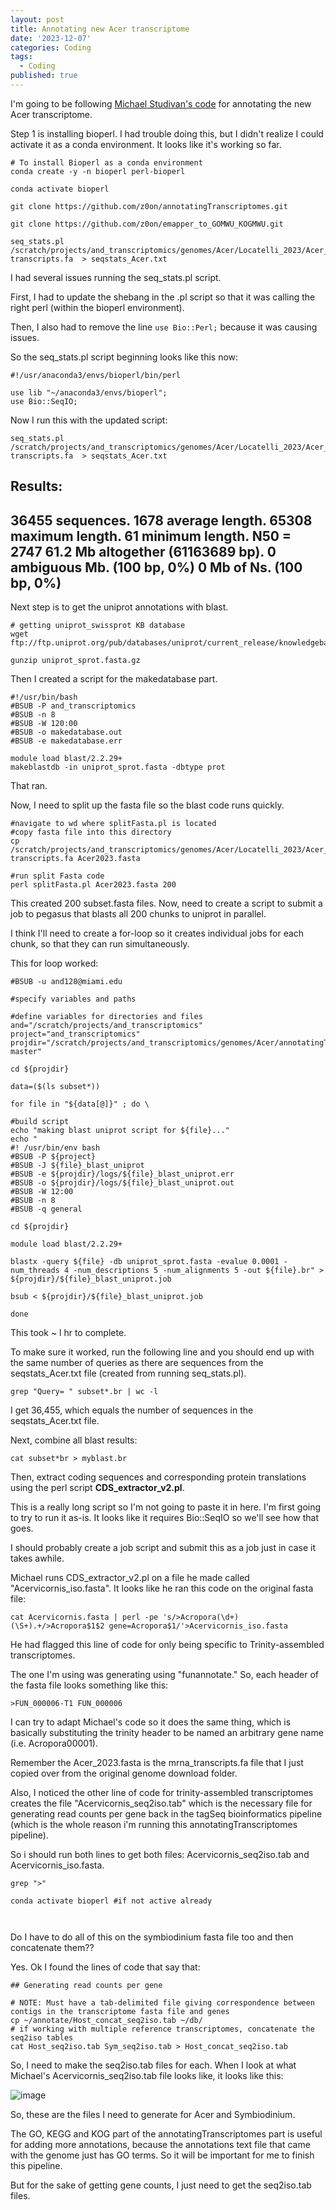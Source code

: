 ```yaml
---
layout: post
title: Annotating new Acer transcriptome
date: '2023-12-07'
categories: Coding
tags:
  - Coding
published: true
---
```


I'm going to be following [Michael Studivan's code](https://github.com/mstudiva/Acropora-cervicornis-annotated-transcriptome/blob/main/tagSeq_TranscriptomeAnnotation_README.txt) for annotating the new Acer transcriptome. 

Step 1 is installing bioperl. I had trouble doing this, but I didn't realize I could activate it as a conda environment. It looks like it's working so far.

```{bash}
# To install Bioperl as a conda environment
conda create -y -n bioperl perl-bioperl

conda activate bioperl

git clone https://github.com/z0on/annotatingTranscriptomes.git

git clone https://github.com/z0on/emapper_to_GOMWU_KOGMWU.git

seq_stats.pl /scratch/projects/and_transcriptomics/genomes/Acer/Locatelli_2023/Acer_Genome/Acropora_cervicornis.mrna-transcripts.fa  > seqstats_Acer.txt

```

I had several issues running the seq_stats.pl script.

First, I had to update the shebang in the .pl script so that it was calling the right perl (within the bioperl environment).

Then, I also had to remove the line `use Bio::Perl;` because it was causing issues.

So the seq_stats.pl script beginning looks like this now:

```{perl}
#!/usr/anaconda3/envs/bioperl/bin/perl

use lib "~/anaconda3/envs/bioperl";
use Bio::SeqIO;
```

Now I run this with the updated script:

```{bash}
seq_stats.pl /scratch/projects/and_transcriptomics/genomes/Acer/Locatelli_2023/Acer_Genome/Acropora_cervicornis.mrna-transcripts.fa  > seqstats_Acer.txt
```
Results: 
-------------------------
36455 sequences.
1678 average length.
65308 maximum length.
61 minimum length.
N50 = 2747
61.2 Mb altogether (61163689 bp).
0 ambiguous Mb. (100 bp, 0%)
0 Mb of Ns. (100 bp, 0%)
-------------------------


Next step is to get the uniprot annotations with blast.

```{bash}
# getting uniprot_swissprot KB database
wget ftp://ftp.uniprot.org/pub/databases/uniprot/current_release/knowledgebase/complete/uniprot_sprot.fasta.gz

gunzip uniprot_sprot.fasta.gz
```

Then I created a script for the makedatabase part.

```{bash}
#!/usr/bin/bash
#BSUB -P and_transcriptomics
#BSUB -n 8
#BSUB -W 120:00
#BSUB -o makedatabase.out
#BSUB -e makedatabase.err

module load blast/2.2.29+
makeblastdb -in uniprot_sprot.fasta -dbtype prot
```


That ran. 

Now, I need to split up the fasta file so the blast code runs quickly.

```{bash}
#navigate to wd where splitFasta.pl is located 
#copy fasta file into this directory
cp /scratch/projects/and_transcriptomics/genomes/Acer/Locatelli_2023/Acer_Genome/Acropora_cervicornis.mrna-transcripts.fa Acer2023.fasta

#run split Fasta code
perl splitFasta.pl Acer2023.fasta 200
```

This created 200 subset.fasta files. Now, need to create a script to submit a job to pegasus that blasts all 200 chunks to uniprot in parallel.

I think I'll need to create a for-loop so it creates individual jobs for each chunk, so that they can run simultaneously. 

This for loop worked: 

```{bash}
#BSUB -u and128@miami.edu

#specify variables and paths

#define variables for directories and files
and="/scratch/projects/and_transcriptomics"
project="and_transcriptomics"
projdir="/scratch/projects/and_transcriptomics/genomes/Acer/annotatingTranscriptomes-master"

cd ${projdir}

data=($(ls subset*))

for file in "${data[@]}" ; do \

#build script
echo "making blast uniprot script for ${file}..."
echo "
#! /usr/bin/env bash
#BSUB -P ${project}
#BSUB -J ${file}_blast_uniprot
#BSUB -e ${projdir}/logs/${file}_blast_uniprot.err
#BSUB -o ${projdir}/logs/${file}_blast_uniprot.out
#BSUB -W 12:00
#BSUB -n 8
#BSUB -q general

cd ${projdir}

module load blast/2.2.29+

blastx -query ${file} -db uniprot_sprot.fasta -evalue 0.0001 -num_threads 4 -num_descriptions 5 -num_alignments 5 -out ${file}.br" > ${projdir}/${file}_blast_uniprot.job

bsub < ${projdir}/${file}_blast_uniprot.job

done
```

This took ~ l hr to complete.

To make sure it worked, run the following line and you should end up with the same number of queries as there are sequences from the seqstats_Acer.txt file (created from running seq_stats.pl). 

```{bash}
grep "Query= " subset*.br | wc -l
```

I get 36,455, which equals the number of sequences in the seqstats_Acer.txt file.


Next, combine all blast results:

```{bash}
cat subset*br > myblast.br
```

Then, extract coding sequences and corresponding protein translations using the perl script **CDS_extractor_v2.pl**. 

This is a really long script so I'm not going to paste it in here. I'm first going to try to run it as-is. It looks like it requires Bio::SeqIO so we'll see how that goes.

I should probably create a job script and submit this as a job just in case it takes awhile.

Michael runs CDS_extractor_v2.pl on a file he made called "Acervicornis_iso.fasta". It looks like he ran this code on the original fasta file:

```{bash}
cat Acervicornis.fasta | perl -pe 's/>Acropora(\d+)(\S+).+/>Acropora$1$2 gene=Acropora$1/'>Acervicornis_iso.fasta
```

He had flagged this line of code for only being specific to Trinity-assembled transcriptomes.

The one I'm using was generating using "funannotate." So, each header of the fasta file looks something like this:

```{bash}
>FUN_000006-T1 FUN_000006
```

I can try to adapt Michael's code so it does the same thing, which is basically substituting the trinity header to be named an arbitrary gene name (i.e. Acropora00001). 

Remember the Acer_2023.fasta is the mrna_transcripts.fa file that I just copied over from the original genome download folder.

Also, I noticed the other line of code for trinity-assembled transcriptomes creates the file "Acervicornis_seq2iso.tab" which is the necessary file for generating read counts per gene back in the tagSeq bioinformatics pipeline (which is the whole reason i'm running this annotatingTranscriptomes pipeline).

So i should run both lines to get both files: Acervicornis_seq2iso.tab and Acervicornis_iso.fasta.

```{bash}
grep ">" 
```

```{bash}
conda activate bioperl #if not active already



```

Do I have to do all of this on the symbiodinium fasta file too and then concatenate them??

Yes. Ok I found the lines of code that say that:

```{bash}
## Generating read counts per gene

# NOTE: Must have a tab-delimited file giving correspondence between contigs in the transcriptome fasta file and genes
cp ~/annotate/Host_concat_seq2iso.tab ~/db/
# if working with multiple reference transcriptomes, concatenate the seq2iso tables
cat Host_seq2iso.tab Sym_seq2iso.tab > Host_concat_seq2iso.tab

```

So, I need to make the seq2iso.tab files for each. When I look at what Michael's Acervicornis_seq2iso.tab file looks like, it looks like this:

![image](https://github.com/ademerlis/ademerlis.github.io/assets/56000927/e19142ae-151d-4ec2-8f3d-02f988946ddb)


So, these are the files I need to generate for Acer and Symbiodinium.

The GO, KEGG and KOG part of the annotatingTranscriptomes part is useful for adding more annotations, because the annotations text file that came with the genome just has GO terms. So it will be important for me to finish this pipeline.

But for the sake of getting gene counts, I just need to get the seq2iso.tab files.

